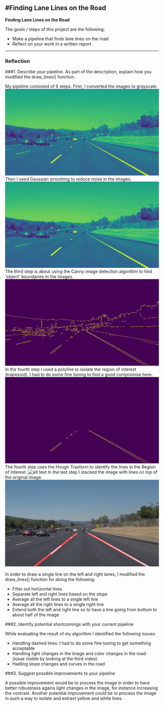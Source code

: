#**Finding Lane Lines on the Road** 
---

**Finding Lane Lines on the Road**

The goals / steps of this project are the following: 
* Make a pipeline that finds lane lines on the road 
* Reflect on your work in a written report 


[//]: # (Image References)

[greyscale_image]: ./writeup_images/grayscale_image.jpg "Grayscale"
[blur_image]: ./writeup_images/blur_image.jpg "Gaussian smoothing"
[canny_image]: ./writeup_images/canny_image.jpg "Canny Edge Detection"
[masked_image]: ./writeup_images/masked_image.jpg "Region of Interest"
[line_image]: ./writeup_iamges/line_image.jpg "Hough Transform"
[weighted_image]: ./writeup_images/weighted_image.jpg "Final image"

---

### Reflection

###1. Describe your pipeline. As part of the description, explain how you modified the draw_lines() function.

My pipeline consisted of 6 steps. 
First, I converted the images to grayscale. 
![alt text][greyscale_image]
Then I used Gaussian smoohing to reduce noise in the images. 
![alt text][blur_image]
The third step is about using the Canny image detection algorithm to find 'object' boundaries in the images. 
![alt text][canny_image]
In the fourth step I used a polyline to isolate the region of interest (trapezoid). I had to do some fine tuning to find a good compromise here. 
![alt text][masked_image]
The fourth step uses the Hough Trasform to identify the lines in the Region of Interest. 
![alt text][line_image]
In the last step I stacked the image with lines on top of the original image. 
![alt text][weighted_image]

In order to draw a single line on the left and right lanes, I modified the draw_lines() function for doing the following:
* Filter out horizontal lines 
* Separate left and right lines based on the slope 
* Average all the left lines to a single left line 
* Average all the right lines to a single right line 
* Extend both the left and right line so to have a line going from bottom to about half of the image 

###2. Identify potential shortcomings with your current pipeline

While evaluating the result of my algorithm I identified the following issues: 
* Handling dashed lines: I had to do some fine tuning to get something acceptable 
* Handling light changes in the image and color changes in the road (issue visible by looking at the third video) 
* Hadling slope changes and curves in the road 

###3. Suggest possible improvements to your pipeline

A possible improvement would be to process the image in order to have better robustness agains light changes in the image, for instance increasing the contrast. Another potential improvement could be to process the image in such a way to isolate and extract yellow and white lines. 